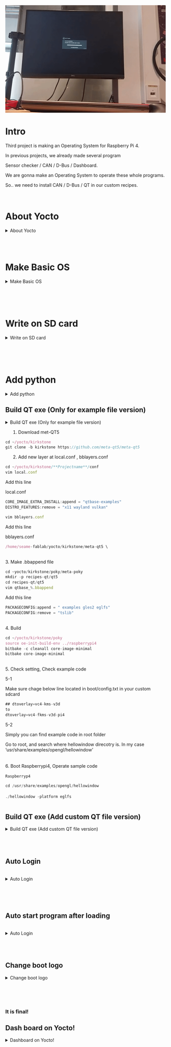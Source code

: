 <div align="center">
  <a href="https://github.com/othneildrew/Best-README-Template">
    <img src="Yocto.gif" alt="Yocto" width="600px" height="338px">
  </a>
</div>

# Intro

Third project is making an Operating System for Raspberry Pi 4.

In previous projects, we already made several program

Sensor checker / CAN / D-Bus / Dashboard.

We are gonna make an Operating System to operate these whole programs.

So.. we need to install CAN / D-Bus / QT in our custom recipes.
<br><br><br>


# About Yocto
<details>
  <summary>About Yocto</summary>
  <div markdown="1">

    
## OS
    
In Project 1
    
We installed [2021-12-02-raspios-buster.zip](https://downloads.raspberrypi.org/raspios_oldstable_lite_armhf/images/raspios_oldstable_lite_armhf-2021-12-02/2021-12-02-raspios-buster-armhf-lite.zip) using Rasbian Imager. 
    
But in this Project. We have to install OS In sd card without using Rasbian Imager.
<br><br>
    
## Yocto
    
@[https://selfish-developer.com/entry/Yocto란-무엇인가](https://selfish-developer.com/entry/Yocto%EB%9E%80-%EB%AC%B4%EC%97%87%EC%9D%B8%EA%B0%80)
    
To use Yocto, you must use git skillfully. Yocto automatically patches source code to new version through git.
<br><br>
    
## Poky
    
also there’s lots of  extension
    
But, we use Raspberrypi. So we will use Raspberrypi extension.
    
@[https://github.com/agherzan/meta-raspberrypi/tree/kirkstone](https://github.com/agherzan/meta-raspberrypi/tree/kirkstone)
<br><br>
    
### BitBake
    
### AGL
    
### BSP
    
board support package
    
maybe 
    
```jsx
     /home/**username**/yocto/kirkstone/poky/meta \
      /home/**username**/yocto/kirkstone/poky/meta-poky \
      /home/**username**/yocto/kirkstone/poky/meta-yocto-bsp \
      /home/**username**/yocto/kirkstone/meta-openembedded/meta-oe \
      /home/**username**//yocto/kirkstone/meta-openembedded/meta-multimedia \
      /home/**username**/yocto/kirkstone/meta-openembedded/meta-networking \
      /home/**username**/yocto/kirkstone/meta-openembedded/meta-python \
      /home/**username**/yocto/kirkstone/meta-raspberrypi \
```
    
this will be BSP
</details>
<br><br><br>

# Make Basic OS

<details>
  <summary>Make Basic OS</summary>
  <div markdown="1">   
 
 <br><br><br>   
## 1. Install dependencies

```jsx
sudo apt install build-essential chrpath gawk git bmap-tools texinfo diffstat
```

## 2. Make a directory to run yocto.
In my case I made it in the home directory

```jsx
mkdir ~yocto
cd ~/yocto
mkdir kirkstone
cd kirkstone
mkdir builds
mkdir downloads
```

## 3. Clone poky

```jsx
git clone -b kirkstone git://git.yoctoproject.org/poky.git
```

<br>

## 4. Clone poky raspberry pi extension / dependencies of raspberry pi extension

```jsx
git clone -b kirkstone https://github.com/agherzan/meta-raspberrypi.git
git clone -b kirkstone git://git.openembedded.org/meta-openembedded
```

## 5. Enter build environment

```jsx
source oe-init-build-env projectname
```
(You can use this command to make build directory.
In my case, I used this↓ command to make directory)
<details>
  <summary>In my case</summary>
  <div markdown="1">

    
    source ~/yocto/kirkstone/poky/oe-init-build-env ~/yocto/kirkstone/builds/rpi
    
    # It means, activate oe-init-build-env, and make build file at builds/rpi.
</details>
<br>

## 6. Add layers

Go to the directory just before you made.

```jsx
cd ~/yocto/kirkstone/builds/rpi/conf
vi bblayers.conf
```

add below lines.

```jsx
  /home/**username**/yocto/kirkstone/poky/meta \
  /home/**username**/yocto/kirkstone/poky/meta-poky \
  /home/**username**/yocto/kirkstone/poky/meta-yocto-bsp \
  /home/**username**/yocto/kirkstone/meta-openembedded/meta-oe \
  /home/**username**//yocto/kirkstone/meta-openembedded/meta-multimedia \
  /home/**username**/yocto/kirkstone/meta-openembedded/meta-networking \
  /home/**username**/yocto/kirkstone/meta-openembedded/meta-python \
  /home/**username**/yocto/kirkstone/meta-raspberrypi \
```

<details>
  <summary>
- bblayers.conf (in my case)</summary>
<div markdown="1">
    
    # POKY_BBLAYERS_CONF_VERSION is increased each time build/conf/bblayers.conf
    # changes incompatibly
    POKY_BBLAYERS_CONF_VERSION = "2"
    
    BBPATH = "${TOPDIR}"
    BBFILES ?= ""
    
    BBLAYERS ?= " \
      /home/username/yocto/kirkstone/poky/meta \
      /home/username/yocto/kirkstone/poky/meta-poky \
      /home/username/yocto/kirkstone/poky/meta-yocto-bsp \
      /home/username/yocto/kirkstone/meta-openembedded/meta-oe \
      /home/username//yocto/kirkstone/meta-openembedded/meta-multimedia \
      /home/username/yocto/kirkstone/meta-openembedded/meta-networking \
      /home/username/yocto/kirkstone/meta-openembedded/meta-python \
      /home/username/yocto/kirkstone/meta-raspberrypi \
      "
  </details>
<br>

## 7. Update MACHINE and change directory 

```
cd ~/yocto/kirkstone/builds/rpi/conf
vi local.conf
```

```
MACHINE = "raspberrypi4"
#DL_DIR ?= "~/yocto/kirkstone/downloads"
ENABLE_UART = "1"
RPI_USE_U_BOOT = "1"
```

<details>
  <summary>local.conf (in my case)</summary>
<div markdown="1">

    
    ```
    also attached this
    at the end of line
    
    ENABLE_UART = "1"
    RPI_USE_U_BOOT = "1"
    
    ```
    
    ```
    #
    # This file is your local configuration file and is where all local user settings
    # are placed. The comments in this file give some guide to the options a new user
    # to the system might want to change but pretty much any configuration option can
    # be set in this file. More adventurous users can look at
    # local.conf.sample.extended which contains other examples of configuration which
    # can be placed in this file but new users likely won't need any of them
    # initially.
    #
    # Lines starting with the '#' character are commented out and in some cases the
    # default values are provided as comments to show people example syntax. Enabling
    # the option is a question of removing the # character and making any change to the
    # variable as required.
    
    #
    # Machine Selection
    #
    # You need to select a specific machine to target the build with. There are a selection
    # of emulated machines available which can boot and run in the QEMU emulator:
    #
    #MACHINE ?= "qemuarm"
    #MACHINE ?= "qemuarm64"
    #MACHINE ?= "qemumips"
    #MACHINE ?= "qemumips64"
    #MACHINE ?= "qemuppc"
    #MACHINE ?= "qemux86"
    #MACHINE ?= "qemux86-64"
    MACHINE ?= "raspberrypi4"
    #
    # There are also the following hardware board target machines included for 
    # demonstration purposes:
    #
    #MACHINE ?= "beaglebone-yocto"
    #MACHINE ?= "genericx86"
    #MACHINE ?= "genericx86-64"
    #MACHINE ?= "edgerouter"
    #
    # This sets the default machine to be qemux86-64 if no other machine is selected:
    MACHINE = "raspberrypi4"
    
    #
    # Where to place downloads
    #
    # During a first build the system will download many different source code tarballs
    # from various upstream projects. This can take a while, particularly if your network
    # connection is slow. These are all stored in DL_DIR. When wiping and rebuilding you
    # can preserve this directory to speed up this part of subsequent builds. This directory
    # is safe to share between multiple builds on the same machine too.
    #
    # The default is a downloads directory under TOPDIR which is the build directory.
    #
    #DL_DIR = "~/yocto/kirkstone/downloads"
    
    #
    # Where to place shared-state files
    #
    # BitBake has the capability to accelerate builds based on previously built output.
    # This is done using "shared state" files which can be thought of as cache objects
    # and this option determines where those files are placed.
    #
    # You can wipe out TMPDIR leaving this directory intact and the build would regenerate
    # from these files if no changes were made to the configuration. If changes were made
    # to the configuration, only shared state files where the state was still valid would
    # be used (done using checksums).
    #
    # The default is a sstate-cache directory under TOPDIR.
    #
    #SSTATE_DIR ?= "${TOPDIR}/sstate-cache"
    
    #
    # Where to place the build output
    #
    # This option specifies where the bulk of the building work should be done and
    # where BitBake should place its temporary files and output. Keep in mind that
    # this includes the extraction and compilation of many applications and the toolchain
    # which can use Gigabytes of hard disk space.
    #
    # The default is a tmp directory under TOPDIR.
    #
    #TMPDIR = "${TOPDIR}/tmp"
    
    #
    # Default policy config
    #
    # The distribution setting controls which policy settings are used as defaults.
    # The default value is fine for general Yocto project use, at least initially.
    # Ultimately when creating custom policy, people will likely end up subclassing 
    # these defaults.
    #
    DISTRO ?= "poky"
    # As an example of a subclass there is a "bleeding" edge policy configuration
    # where many versions are set to the absolute latest code from the upstream 
    # source control systems. This is just mentioned here as an example, its not
    # useful to most new users.
    # DISTRO ?= "poky-bleeding"
    
    #
    # Package Management configuration
    #
    # This variable lists which packaging formats to enable. Multiple package backends
    # can be enabled at once and the first item listed in the variable will be used
    # to generate the root filesystems.
    # Options are:
    #  - 'package_deb' for debian style deb files
    #  - 'package_ipk' for ipk files are used by opkg (a debian style embedded package manager)
    #  - 'package_rpm' for rpm style packages
    # E.g.: PACKAGE_CLASSES ?= "package_rpm package_deb package_ipk"
    # We default to rpm:
    PACKAGE_CLASSES ?= "package_rpm"
    
    #
    # SDK target architecture
    #
    # This variable specifies the architecture to build SDK items for and means
    # you can build the SDK packages for architectures other than the machine you are
    # running the build on (i.e. building i686 packages on an x86_64 host).
    # Supported values are i686, x86_64, aarch64
    #SDKMACHINE ?= "i686"
    
    #
    # Extra image configuration defaults
    #
    # The EXTRA_IMAGE_FEATURES variable allows extra packages to be added to the generated
    # images. Some of these options are added to certain image types automatically. The
    # variable can contain the following options:
    #  "dbg-pkgs"       - add -dbg packages for all installed packages
    #                     (adds symbol information for debugging/profiling)
    #  "src-pkgs"       - add -src packages for all installed packages
    #                     (adds source code for debugging)
    #  "dev-pkgs"       - add -dev packages for all installed packages
    #                     (useful if you want to develop against libs in the image)
    #  "ptest-pkgs"     - add -ptest packages for all ptest-enabled packages
    #                     (useful if you want to run the package test suites)
    #  "tools-sdk"      - add development tools (gcc, make, pkgconfig etc.)
    #  "tools-debug"    - add debugging tools (gdb, strace)
    #  "eclipse-debug"  - add Eclipse remote debugging support
    #  "tools-profile"  - add profiling tools (oprofile, lttng, valgrind)
    #  "tools-testapps" - add useful testing tools (ts_print, aplay, arecord etc.)
    #  "debug-tweaks"   - make an image suitable for development
    #                     e.g. ssh root access has a blank password
    # There are other application targets that can be used here too, see
    # meta/classes/image.bbclass and meta/classes/core-image.bbclass for more details.
    # We default to enabling the debugging tweaks.
    EXTRA_IMAGE_FEATURES ?= "debug-tweaks"
    
    #
    # Additional image features
    #
    # The following is a list of additional classes to use when building images which
    # enable extra features. Some available options which can be included in this variable
    # are:
    #   - 'buildstats' collect build statistics
    USER_CLASSES ?= "buildstats"
    
    #
    # Runtime testing of images
    #
    # The build system can test booting virtual machine images under qemu (an emulator)
    # after any root filesystems are created and run tests against those images. It can also
    # run tests against any SDK that are built. To enable this uncomment these lines.
    # See classes/test{image,sdk}.bbclass for further details.
    #IMAGE_CLASSES += "testimage testsdk"
    #TESTIMAGE_AUTO:qemuall = "1"
    
    #
    # Interactive shell configuration
    #
    # Under certain circumstances the system may need input from you and to do this it
    # can launch an interactive shell. It needs to do this since the build is
    # multithreaded and needs to be able to handle the case where more than one parallel
    # process may require the user's attention. The default is iterate over the available
    # terminal types to find one that works.
    #
    # Examples of the occasions this may happen are when resolving patches which cannot
    # be applied, to use the devshell or the kernel menuconfig
    #
    # Supported values are auto, gnome, xfce, rxvt, screen, konsole (KDE 3.x only), none
    # Note: currently, Konsole support only works for KDE 3.x due to the way
    # newer Konsole versions behave
    #OE_TERMINAL = "auto"
    # By default disable interactive patch resolution (tasks will just fail instead):
    PATCHRESOLVE = "noop"
    
    #
    # Disk Space Monitoring during the build
    #
    # Monitor the disk space during the build. If there is less that 1GB of space or less
    # than 100K inodes in any key build location (TMPDIR, DL_DIR, SSTATE_DIR), gracefully
    # shutdown the build. If there is less than 100MB or 1K inodes, perform a hard halt
    # of the build. The reason for this is that running completely out of space can corrupt
    # files and damages the build in ways which may not be easily recoverable.
    # It's necessary to monitor /tmp, if there is no space left the build will fail
    # with very exotic errors.
    BB_DISKMON_DIRS ??= "\
        STOPTASKS,${TMPDIR},1G,100K \
        STOPTASKS,${DL_DIR},1G,100K \
        STOPTASKS,${SSTATE_DIR},1G,100K \
        STOPTASKS,/tmp,100M,100K \
        HALT,${TMPDIR},100M,1K \
        HALT,${DL_DIR},100M,1K \
        HALT,${SSTATE_DIR},100M,1K \
        HALT,/tmp,10M,1K"
    
    #
    # Shared-state files from other locations
    #
    # As mentioned above, shared state files are prebuilt cache data objects which can be
    # used to accelerate build time. This variable can be used to configure the system
    # to search other mirror locations for these objects before it builds the data itself.
    #
    # This can be a filesystem directory, or a remote url such as https or ftp. These
    # would contain the sstate-cache results from previous builds (possibly from other
    # machines). This variable works like fetcher MIRRORS/PREMIRRORS and points to the
    # cache locations to check for the shared objects.
    # NOTE: if the mirror uses the same structure as SSTATE_DIR, you need to add PATH
    # at the end as shown in the examples below. This will be substituted with the
    # correct path within the directory structure.
    #SSTATE_MIRRORS ?= "\
    #file://.* https://someserver.tld/share/sstate/PATH;downloadfilename=PATH \
    #file://.* file:///some/local/dir/sstate/PATH"
    
    #
    # Yocto Project SState Mirror
    #
    # The Yocto Project has prebuilt artefacts available for its releases, you can enable
    # use of these by uncommenting the following lines. This will mean the build uses
    # the network to check for artefacts at the start of builds, which does slow it down
    # equally, it will also speed up the builds by not having to build things if they are
    # present in the cache. It assumes you can download something faster than you can build it
    # which will depend on your network.
    # Note: For this to work you also need hash-equivalence passthrough to the matching server
    #
    #BB_HASHSERVE_UPSTREAM = "typhoon.yocto.io:8687"
    #SSTATE_MIRRORS ?= "file://.* http://sstate.yoctoproject.org/all/PATH;downloadfilename=PATH"
    
    #
    # Qemu configuration
    #
    # By default native qemu will build with a builtin VNC server where graphical output can be
    # seen. The line below enables the SDL UI frontend too.
    PACKAGECONFIG:append:pn-qemu-system-native = " sdl"
    # By default libsdl2-native will be built, if you want to use your host's libSDL instead of 
    # the minimal libsdl built by libsdl2-native then uncomment the ASSUME_PROVIDED line below.
    #ASSUME_PROVIDED += "libsdl2-native"
    
    # You can also enable the Gtk UI frontend, which takes somewhat longer to build, but adds
    # a handy set of menus for controlling the emulator.
    #PACKAGECONFIG:append:pn-qemu-system-native = " gtk+"
    
    #
    # Hash Equivalence
    #
    # Enable support for automatically running a local hash equivalence server and
    # instruct bitbake to use a hash equivalence aware signature generator. Hash
    # equivalence improves reuse of sstate by detecting when a given sstate
    # artifact can be reused as equivalent, even if the current task hash doesn't
    # match the one that generated the artifact.
    #
    # A shared hash equivalent server can be set with "<HOSTNAME>:<PORT>" format
    #
    #BB_HASHSERVE = "auto"
    #BB_SIGNATURE_HANDLER = "OEEquivHash"
    
    #
    # Memory Resident Bitbake
    #
    # Bitbake's server component can stay in memory after the UI for the current command
    # has completed. This means subsequent commands can run faster since there is no need
    # for bitbake to reload cache files and so on. Number is in seconds, after which the
    # server will shut down.
    #
    #BB_SERVER_TIMEOUT = "60"
    
    # CONF_VERSION is increased each time build/conf/ changes incompatibly and is used to
    # track the version of this file when it was generated. This can safely be ignored if
    # this doesn't mean anything to you.
    CONF_VERSION = "2"
    ENABLE_UART = "1"
    RPI_USE_U_BOOT = "1"
    ```
  </details>
    
## 9. Build

you can type this to check bitbake

```jsx
cd ~/yocto/kirkstone/meta-raspberrypi
ls recipes-*/images
I use this at this time
bitbake core-image-minimal
```

```jsx
cd ~/yocto/kirkstone/builds/rpi
bitbake core-image-minimal
```

Now, you can see building.

<img src="image/bitbake.png" alt="Logo" width="800" height="300"> <br>
I don’t know the accurate time to build, but I’m sure it will takes more than 1 hour.

So take a meal / rest / play game/ or do something.


</details>
<br><br><br><br>
    

# Write on SD card

<details>
  <summary>Write on SD card</summary>
  <div markdown="1">
<br><br>  

## After build, you can check your image on

```jsx
~build diercotry/tmp/deploy/images/raspberrypi4/core-image-minimal-raspberrypi4-20221221163429.rootfs.wic.bz2
```
<br>
1. Move wic.bz2 file to somewhere, In my case I move it to home directory.

then, unzip it

```jsx
sudo bzip2 -dk core-image-minimal-raspberrypi4-20221025172232.rootfs.wic.bz2
```
<br>
2. Write on SD card
    
insert sd card in USB port. Type this

```jsx
sudo fdisk -l
```

```jsx
umount /dev/sda
```

go to the directory where you moved wic.bz2 file.

Type this.

```jsx
sudo dd if=core-image-minimal-raspberrypi4-20221128122747.rootfs.wic of=/dev/sda
sync
```
<br>
3. Efect and reinsert SD card, 
    
Go to boot directory in your SDcard, and change config.txt
<br>
comment this line like this<br>
/boot/config.txt
```jsx
#dtoverlay=vc4-kms-v3d
```
or

```jsx
## dtoverlay=vc4-kms-v3d
to
dtoverlay=vc4-fkms-v3d-pi4
```
</details>
<br><br><br><br>
    

# Add python

<details>
  <summary>Add python</summary>
  <div markdown="1">
  <br><br><br>

If you done previous step, It would not takes more than 10minutes to build.

<br>
1. Add [image.bb](http://image.bb) file

```jsx
cd ~/yocto/kirkstone/poky/meta/recipes-core/images
```

<br>
2. Make new [image.bb](http://image.bb) file

```jsx
core-image-python.bb
```
    
    - [core-image-python.bb](http://core-image-python.bb)
        
        (I only add
        
        **IMAGE_INSTALL += "python3 python3-numpy”** from core-image-minimal.bb )
        
        ```jsx
        SUMMARY = "A small image just capable of allowing a device to boot."
        
        IMAGE_INSTALL = "packagegroup-core-boot ${CORE_IMAGE_EXTRA_INSTALL}"
        IMAGE_INSTALL += "python3 python3-numpy"
        
        IMAGE_LINGUAS = " "
        
        LICENSE = "MIT"
        
        inherit core-image
        
        IMAGE_ROOTFS_SIZE ?= "8192"
        IMAGE_ROOTFS_EXTRA_SPACE:append = "${@bb.utils.contains("DISTRO_FEATURES", "systemd", " + 4096", "", d)}"
        

<br>
3. Build
    
    
    cd ~/yocto/kirkstone/poky
    source oe-init-build-env ../raspberrypi4
    
<br>
4. Add new layer at sd card
 
Same with previous step
<br><br><br>
</details>

## Build QT exe (Only for example file version)
<details>
<summary>Build QT exe (Only for example file version)
<div markdown = "1">

1. Download met-QT5

```jsx
cd ~/yocto/kirkstone
git clone -b kirkstone https://github.com/meta-qt5/meta-qt5
```

2. Add new layer at local.conf , bblayers.conf

```jsx
cd ~/yocto/kirkstone/**Projectname**/conf
vim local.conf
```

Add this line

local.conf

```jsx
CORE_IMAGE_EXTRA_INSTALL:append = "qtbase-examples"
DISTRO_FEATURES:remove = "x11 wayland vulkan"
```

```jsx
vim bblayers.conf
```

Add this line

bblayers.conf

```jsx
/home/seame-fablab/yocto/kirkstone/meta-qt5 \
```
<br>
3. Make .bbappend file

```jsx
cd ~yocto/kirkstone/poky/meta-poky
mkdir -p recipes-qt/qt5
cd recipes-qt/qt5
vim qtbase_%.bbappend
```

Add this line

```jsx
PACKAGECONFIG:append = " examples gles2 eglfs"
PACKAGECONFIG:remove = "tslib"
```
<br>
4. Build

```jsx
cd ~/yocto/kirkstone/poky
source oe-init-build-env ../raspberrypi4
bitbake -c cleanall core-image-minimal
bitbake core-image-minimal
```
<br>
5. Check setting, Check example code

5-1

Make sure chage below line located in boot/config.txt in your custom sdcard

```jsx
## dtoverlay=vc4-kms-v3d
to
dtoverlay=vc4-fkms-v3d-pi4
```

5-2

Simply you can find example code in root folder

Go to root, and search where hellowindow direcotry is. In my case ‘usr/share/examples/opengl/hellowindow’
<br>
<br><br>
6.
Boot Raspberrypi4, Operate sample code

`Raspberryp4` 

```jsx
cd /usr/share/examples/opengl/hellowindow

./hellowindow -platform eglfs
```
</details>


## Build QT exe (Add  custom QT file version)
<details>
  <summary>Build QT exe (Add custom QT file version)</summary>
  <div markdown="1">
<br>
1. Create custom layer

```jsx
cd ~/yocto/kirkstone/poky
source oe-init-build-env ../raspberrypi4
cd ..
bitbake-layers create-layer meta-myqt
```
<br>
2. Add new layer

```jsx
cd ~/yocto/kirkstone/poky/projectname/conf
vim bblayers.conf
```

Add following line:

```jsx
/home/seame-fablab/yocto/kirkstone/meta-myqt \
```
<br>
3. Write a new image recipe

```jsx
cd ~/yocto/poky/build/meta-myqt
mkdir -p recipes-core/images
cd recipes-core/images
vim basic-qt5-image.bb
```

add following line

```jsx
SUMMARY = "A basic Qt5 dev image"

require recipes-core/images/core-image-minimal.bb 

QT_BASE = " \
    qtbase \
    qtbase-dev \
    qtbase-mkspecs \
    qtbase-plugins \
    qtbase-tools \
"
 
QT_PKGS = " \
    qt3d \
    qt3d-dev \
    qt3d-mkspecs \
    qtcharts \
    qtcharts-dev \
    qtcharts-mkspecs \
    qtconnectivity-dev \
    qtconnectivity-mkspecs \
    qtquickcontrols2 \
    qtquickcontrols2-dev \
    qtquickcontrols2-mkspecs \
    qtdeclarative \
    qtdeclarative-dev \
    qtdeclarative-mkspecs \
    qtgraphicaleffects \
    qtgraphicaleffects-dev \
"
 
IMAGE_INSTALL += " \
    ${QT_BASE} \
    ${QT_PKGS} \
"
 
export IMAGE_BASENAME = "basic-qt5-image"
```
<br>
4. Write additional package recipe

```jsx
cd ~/yocto/kirkstone/meta-myqt/recipes-example/example
mv example_0.1.bb qtbase_git.bbappend
vim qtbase_git.bbappend
```

Edit file to following line:

```jsx
SUMMARY = "bitbake-layers recipe"
DESCRIPTION = "Recipe created by bitbake-layers"
LICENSE = "MIT"
 
PACKAGECONFIG:append = " eglfs fontconfig gles2"
DEPENDS += "userland"
```
<br>
5. Build

```jsx
cd ~/yocto/kirkstone/poky
source oe-init-build-env ../raspberrypi4
bitbake -c cleanall core-image-minimal
bitbake core-image-minimal
bitbake basic-qt5-image
bitbake basic-qt5-image -c populate_sdk
```
<br>
6. Install SDK

Check SDK directory at

```jsx
yocto/kirkstone/projectname/tmp/deploy/sdk
```
<br>
7. Setup QT

[Adding Kits](https://doc.qt.io/qtcreator/creator-targets.html)

refer this to add kit.

tools → Options

(If there’s no Options, Tools → external →configure)

compilers: 

/opt/poky/4.0.6/sysroots/x86_64-pokysdk-linux/usr/bin/arm-poky-linux/arm-poky-linux-g++

debuggers:

/opt/poky/4.0.6/sysroots/x86_64-pokysdk-linux/usr/bin/arm-poky-linux/arm-poky-linux-gdb

CMake:64-pokysdk-linux/usr/bin/cmake

QtVersion:

/opt/poky/4.0.6/sysroots/x86_64-pokysdk-linux/usr/bin/qmake
<br><br><br>
8. Move it to SD card

```jsx
sudo cp untitled /media/seame-fablab/root/usr
```

</details>
<br><br><br>

## Auto Login
<br>
<details>
  <summary>Auto Login</summary>
  <div markdown="1">
local.conf

```
IMAGE_FSTYPES = "rpi-sdimg"

DISTRO_FEATURES:append = " systemd"
DISTRO_FEATURES_BACKFILL_CONSIDERED += "sysvinit"
VIRTUAL-RUNTIME_init_manager = "systemd"
VIRTUAL-RUNTIME_initscripts = ""
```

recipe_what_you_gonna_build.bb

```jsx
**Type_var_name** ?= " \
    ${IMAGE_ROOTFS}${systemd_system_unitdir}/serial-getty@.service \
    ${IMAGE_ROOTFS}${systemd_system_unitdir}/getty@.service \
"

local_autologin () {
    sed -i -e 's/^\(ExecStart *=.*getty \)/\1--autologin root /' ${**Type_var_name**}
}

ROOTFS_POSTPROCESS_COMMAND += "local_autologin; "
```

</details>

<br><br><br>

## Auto start program after loading
<br>
<details>
  <summary>Auto Login</summary>
  <div markdown="1">
<br><br>
recipe_what_you_gonna_build.bb

```jsx
IMAGE_INSTALL:append = " \
    qt5-env \
```

add this two bbfile to somewhere

qt5-env.bb

```jsx
SUMMARY = "Add Qt5 bin dir to PATH"

LICENSE = "CLOSED"

SRC_URI = "file://qt5-env.sh"

PR = "r1"

S = "${WORKDIR}"

do_install() {
    install -d ${D}${sysconfdir}/profile.d
    install -m 0755 qt5-env.sh ${D}${sysconfdir}/profile.d
}

FILES_${PN} = "${sysconfdir}"
```

qt5-env.sh

```jsx
#!/bin/sh

# export QT_LOGGING_RULES=qt.qpa.*=true # Optional for logging
#export QT_QPA_EGLFS_KMS_CONFIG=/etc/kms.conf
export QT_QPA_EGLFS_INTEGRATION=kms
# export QT_QPA_EGLFS_INTEGRATION=eglfs_kms # kms doesn't work on boot2qt but eglfs_kms
export QT_QPA_PLATFORM=eglfs
export QT_QPA_EGLFS_KMS_ATOMIC=1
export XDG_RUNTIME_DIR=/run/user/0

#ip link set can0 up type an birtare 5000
#cd usr/bin
#simple
# or 
/usr/bin/colidingmice
**# this can be a name of auto start program**
```

</details>
<br><br><br>

## Change boot logo

<details>
  <summary>Change boot logo</summary>
  <div markdown="1">
  refer this <br>
https://github.com/hamzamac/meta-splash](https://github.com/hamzamac/meta-splash
</details>

<br><br><br>
### It is final!
## Dash board on Yocto!

<details>
  <summary>Dashboard on Yocto!</summary>
  <div markdown="1">
In the second project, I designed Dasboard using QT.<br>
Now we installed all the requirements.<br>
We can add Dashboard to our own OS!<br>
Download this QT file,
<a href="https://github.com/jun-yub-kim/SEA-ME/tree/master/Project2">Dashbaord_QT_file</a>
<br>and make custom .bb file to append this.
<br><br>
<img src="image/dashboard_file.png" width="600" height="300">
<br>add dashboard like this.<br>
<img src="image/dashboard_bb.png" width="600" height="300">


make dashboard.bbfile

`dashboard.bb`

```jsx
DESCRIPTION = "QT application"

LICENSE = "CLOSED"
inherit qmake5
DEPENDS = " qtbase qtquickcontrols2"

  
SRC_URI += "file://dashboard.pro.user \
            file://qrc_dashboard.cpp \
            file://dashboard.pro \
            file://dashboard.qrc \
            file://images/fuel-icon.png \
            file://images/temperature-icon.png \
            file://qml/dashboard.qml \
            file://qml/DashboardGaugeStyle.qml \
            file://qml/IconGaugeStyle.qml \
            file://qml/TachometerStyle.qml \
            file://qml/TurnIndicator.qml \
            file://qml/ValueSource.qml \
            file://fonts/DejaVuSans.ttf \              
            file://main.cpp"
S = "${WORKDIR}"

do_configure() {
    qmake ${S}/dashboard.pro
}

do_install(){
    install -d ${D}${bindir}
    install -m 0755 dashboard ${D}${bindir}
}
```

append it to your bitbake file

In my case, I add it to my custom bb, basic-qt5-image.bb

`basic.bb`

```jsx
SUMMARY = "A basic Qt5 dev image"

require recipes-core/images/core-image-minimal.bb 

IMAGE_FEATURES += "splash"

IMAGE_INSTALL:append = " \
    dashboard \
    qt5-env \
    psplash \
"

QT_BASE = " \
    qtbase \
    qtbase-dev \
    qtbase-mkspecs \
    qtbase-plugins \
    qtbase-tools \
"

 
QT_PKGS = " \
    qt3d \
    qt3d-dev \
    qt3d-mkspecs \
    qtcharts \
    qtcharts-dev \
    qtcharts-mkspecs \
    qtconnectivity-dev \
    qtconnectivity-mkspecs \
    qtquickcontrols \
    qtquickcontrols2 \
    qtquickcontrols2-dev \
    qtquickcontrols2-mkspecs \
    qtdeclarative \
    qtdeclarative-dev \
    qtdeclarative-mkspecs \
    qtgraphicaleffects \
    qtgraphicaleffects-dev \
    qtx11extras \
    qtquickcontrols \
"
 
IMAGE_INSTALL += " \
    ${QT_BASE} \
    ${QT_PKGS} \
"

Auto_start ?= " \
    ${IMAGE_ROOTFS}${systemd_system_unitdir}/serial-getty@.service \
    ${IMAGE_ROOTFS}${systemd_system_unitdir}/getty@.service \
"

local_autologin () {
    sed -i -e 's/^\(ExecStart *=.*getty \)/\1--autologin root /' ${Auto_start}
}

ROOTFS_POSTPROCESS_COMMAND += "local_autologin; "
 
export IMAGE_BASENAME = "basic-qt5-image"
```
<br>
Finally we are done.<br>
Build it!<br>Eject it!<br>Run it!
</details>